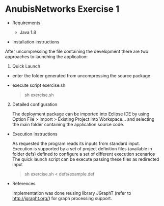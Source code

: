 # AnubisNetworks Exercise 1

* Requirements

  - Java 1.8

   
* Installation instructions

After uncompressing the file containing the development there are two approaches to launching the application:

1. Quick Launch

  - enter the folder generated from uncompressing the source package 
  - execute script exercise.sh
   
    > sh exercise.sh 


2. Detailed configuration

	The deployment package can be imported into Eclipse IDE by using Option File > Import > Existing Project into Workspace... 
	and selecting the main folder containing the application source code.
  
    
* Execution Instructions
    
  As requested the program reads its inputs from standard input. 
  Execution is supported by a set of project definition files (available in folder defs) defined to configure a set of different execution scenarios
  The quick launch script can be execute passing these files as redirected input
    > sh exercise.sh < defs/example.def
  
  
* References

  Implementation was done reusing library JGraphT (refer to http://jgrapht.org/) for graph processing support.
